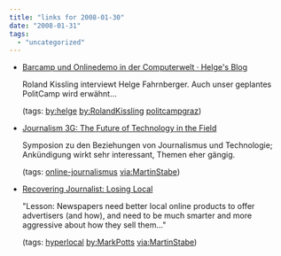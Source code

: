 ```yaml
---
title: "links for 2008-01-30"
date: "2008-01-31"
tags: 
  - "uncategorized"
---
```


- [Barcamp und Onlinedemo in der Computerwelt · Helge's Blog](http://www.helge.at/2008/01/barcamp-und-onlinedemo-in-der-computerwelt/)
    
    Roland Kissling interviewt Helge Fahrnberger. Auch unser geplantes PolitCamp wird erwähnt...
    
    (tags: [by:helge](http://del.icio.us/heinzwittenbrink/by:helge) [by:RolandKissling](http://del.icio.us/heinzwittenbrink/by:RolandKissling) [politcampgraz](http://del.icio.us/heinzwittenbrink/politcampgraz))
    
- [Journalism 3G: The Future of Technology in the Field](http://www.computational-journalism.com/symposium/index.php)
    
    Symposion zu den Beziehungen von Journalismus und Technologie; Ankündigung wirkt sehr interessant, Themen eher gängig.
    
    (tags: [online-journalismus](http://del.icio.us/heinzwittenbrink/online-journalismus) [via:MartinStabe](http://del.icio.us/heinzwittenbrink/via:MartinStabe))
    
- [Recovering Journalist: Losing Local](http://recoveringjournalist.typepad.com/recovering_journalist/2008/01/losing-local.html)
    
    "Lesson: Newspapers need better local online products to offer advertisers (and how), and need to be much smarter and more aggressive about how they sell them..."
    
    (tags: [hyperlocal](http://del.icio.us/heinzwittenbrink/hyperlocal) [by:MarkPotts](http://del.icio.us/heinzwittenbrink/by:MarkPotts) [via:MartinStabe](http://del.icio.us/heinzwittenbrink/via:MartinStabe))
